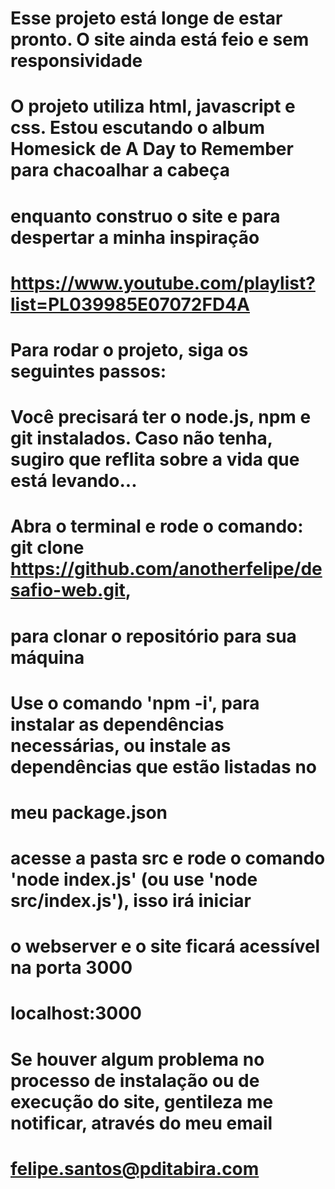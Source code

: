 # Esse projeto está longe de estar pronto. O site ainda está feio e sem responsividade
# O projeto utiliza html, javascript e css. Estou escutando o album Homesick de A Day to Remember para chacoalhar a cabeça
# enquanto construo o site e para despertar a minha inspiração
# https://www.youtube.com/playlist?list=PL039985E07072FD4A

# Para rodar o projeto, siga os seguintes passos:

# Você precisará ter o node.js, npm e git instalados. Caso não tenha, sugiro que reflita sobre a vida que está levando...
# Abra o terminal e rode o comando: git clone https://github.com/anotherfelipe/desafio-web.git,
# para clonar o repositório para sua máquina
# Use o comando 'npm -i', para instalar as dependências necessárias, ou instale as dependências que estão listadas no
# meu package.json

# acesse a pasta src e rode o comando 'node index.js' (ou use 'node src/index.js'), isso irá iniciar 
# o webserver e o site ficará acessível na porta 3000
# localhost:3000

# Se houver algum problema no processo de instalação ou de execução do site, gentileza me notificar, através do meu email
# felipe.santos@pditabira.com